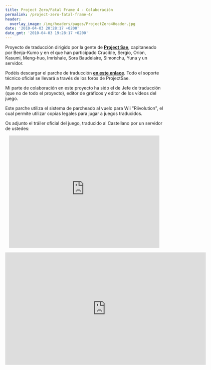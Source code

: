 ```yaml
---
title: Project Zero/Fatal Frame 4 - Colaboración
permalink: /project-zero-fatal-frame-4/
header:
  overlay_image: /img/headers/pages/ProjectZero4Header.jpg
date: '2010-04-03 20:28:17 +0200'
date_gmt: '2010-04-03 19:28:17 +0200'
---
```

Proyecto de traducción dirigido por la gente de [**Project Sae**](http://www.projectsae.es/sae.php), 
capitaneado por Benja-Kumo y en el que han participado Crucible, Sergio, Orion, Kasumi, Meng-huo, 
Imrishale, Sora Baudelaire, Simonchu, Yuna y un servidor.

Podéis descargar el parche de traducción [**en este 
enlace**](http://www.projectsae.es/project-zero-4/parche-espanol.html). 
Todo el soporte técnico oficial se llevará a través de los foros de ProjectSae.

Mi parte de colaboración en este proyecto ha sido el de Jefe de traducción (que no de todo el proyecto), 
editor de gráficos y editor de los vídeos del juego.

Este parche utiliza el sistema de parcheado al vuelo para Wii "Riivolution", el cual permite utilizar 
copias legales para jugar a juegos traducidos.

Os adjunto el tráiler oficial del juego, traducido al Castellano por un servidor de ustedes:

<p style="text-align: center;"><iframe src="https://www.youtube-nocookie.com/embed/onVyBEI-agU?rel=0" width="480" height="360" frameborder="0" allowfullscreen="allowfullscreen"></iframe></p>

<p style="text-align: center;"><iframe src="https://www.youtube-nocookie.com/embed/eOQsHzhZjSI?rel=0" width="640" height="360" frameborder="0" allowfullscreen="allowfullscreen"></iframe></p>
